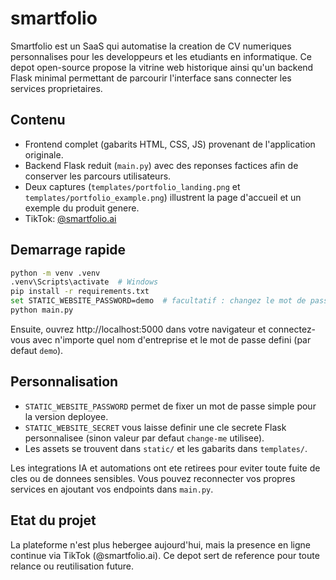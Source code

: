 # smartfolio

Smartfolio est un SaaS qui automatise la creation de CV numeriques personnalises pour les developpeurs et les etudiants en informatique. Ce depot open-source propose la vitrine web historique ainsi qu'un backend Flask minimal permettant de parcourir l'interface sans connecter les services proprietaires.

## Contenu

- Frontend complet (gabarits HTML, CSS, JS) provenant de l'application originale.
- Backend Flask reduit (`main.py`) avec des reponses factices afin de conserver les parcours utilisateurs.
- Deux captures (`templates/portfolio_landing.png` et `templates/portfolio_example.png`) illustrent la page d'accueil et un exemple du produit genere.
- TikTok: [@smartfolio.ai](https://www.tiktok.com/@smartfolio.ai)

## Demarrage rapide

```bash
python -m venv .venv
.venv\Scripts\activate  # Windows
pip install -r requirements.txt
set STATIC_WEBSITE_PASSWORD=demo  # facultatif : changez le mot de passe de la demo
python main.py
```

Ensuite, ouvrez http://localhost:5000 dans votre navigateur et connectez-vous avec n'importe quel nom d'entreprise et le mot de passe defini (par defaut `demo`).

## Personnalisation

- `STATIC_WEBSITE_PASSWORD` permet de fixer un mot de passe simple pour la version deployee.
- `STATIC_WEBSITE_SECRET` vous laisse definir une cle secrete Flask personnalisee (sinon valeur par defaut `change-me` utilisee).
- Les assets se trouvent dans `static/` et les gabarits dans `templates/`.

Les integrations IA et automations ont ete retirees pour eviter toute fuite de cles ou de donnees sensibles. Vous pouvez reconnecter vos propres services en ajoutant vos endpoints dans `main.py`.

## Etat du projet

La plateforme n'est plus hebergee aujourd'hui, mais la presence en ligne continue via TikTok (@smartfolio.ai). Ce depot sert de reference pour toute relance ou reutilisation future.
